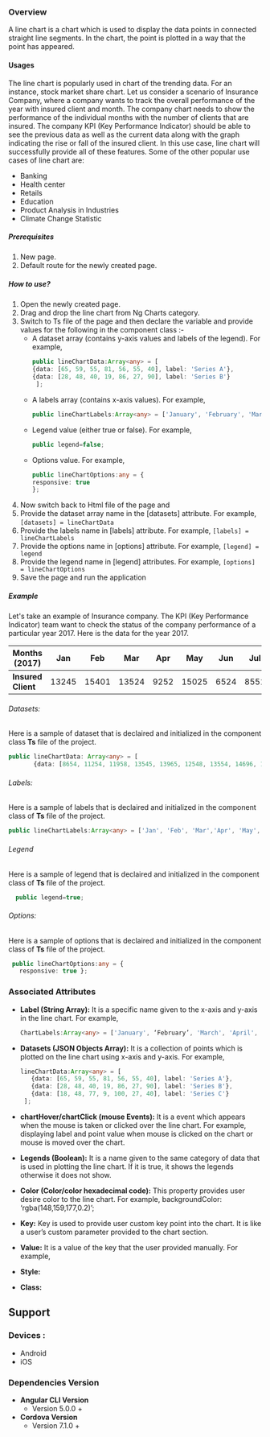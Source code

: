 ### Overview
A line chart is a chart which is used to display the data points in connected straight line segments. In the chart, the point is plotted in a way that the point has appeared.
#### Usages
The line chart is popularly used in chart of the trending data. For an instance, stock market share chart.
Let us consider a scenario of Insurance Company, where a company wants to track the overall performance of the year with insured client and month. The company chart needs to show the performance of the individual months with the number of clients that are insured. The company KPI (Key Performance Indicator) should be able to see the previous data as well as the current data along with the graph indicating the rise or fall of the insured client. In this use case, line chart will successfully provide all of these features.
Some of the other popular use cases of line chart are:
- Banking
- Health center
- Retails
- Education
- Product Analysis in Industries
- Climate Change Statistic
##### Prerequisites
1. New page.
2. Default route for the newly created page.
##### How to use?
1. Open the newly created page.
2. Drag and drop the line chart from Ng Charts category.
3. Switch to Ts file of the page and then declare the variable and provide values for the following in the component class :- 
    * A dataset array (contains y-axis values and labels of the legend). For example,
        ```typescript 
        public lineChartData:Array<any> = [
        {data: [65, 59, 55, 81, 56, 55, 40], label: 'Series A'},
        {data: [28, 48, 40, 19, 86, 27, 90], label: 'Series B'}
         ];
        ```
    * A labels array (contains x-axis values). For example,
        ```typescript
        public lineChartLabels:Array<any> = ['January', 'February', 'March','April', 'May', 'June', 'July'];
        ```
    * Legend value (either true or false). For example, 
        ```typescript
        public legend=false;
        ```
    * Options value. For example,
        ```typescript
        public lineChartOptions:any = {
        responsive: true
        };
        ```
4. Now switch back to Html file of the page and 
5. Provide the dataset array name in the [datasets] attribute. For example,
        ```
		[datasets] = lineChartData
		```
6. Provide the labels name in [labels] attribute. For example,
        ```
        [labels] = lineChartLabels
        ```
7. Provide the options name in [options] attribute. For example,
        ```
        [legend] = legend
        ```
8. Provide the legend name in [legend] attributes. For example,
        ```
		[options] = lineChartOptions
		```
9. Save the page and run the application 
##### Example
Let's take an example of Insurance company. The KPI (Key Performance Indicator) team want to check the status of the company performance of a particular year 2017. 
Here is the data for the year 2017. 

| Months (2017) | Jan | Feb | Mar | Apr | May | Jun | Jul | Aug | Sep | Oct | Nov | Dec |
| ------ | ------ | ------ | ------ | ------ | ------ | ------ | ------ | ------ | ------ | ------ | ------ | ------ |
| **Insured Client** | 13245 | 15401 | 13524 | 9252 | 15025 | 6524 | 8551 | 19321 | 13054 | 15655 | 11024 | 16542 |

###### Datasets:
Here is a sample of dataset that is declaired and initialized in the component class **Ts** file of the project. 
```typescript
public lineChartData: Array<any> = [
       {data: [8654, 11254, 11958, 13545, 13965, 12548, 13554, 14696, 14979, 16585, 16964, 17015], label: ' Insurance Statistic Year 2017'}];
```
###### Labels:
Here is a sample of labels that is declaired and initialized in the component class of **Ts** file of the project.
```typescript
public lineChartLabels:Array<any> = ['Jan', 'Feb', 'Mar','Apr', 'May', 'Jun', 'Jul', 'Aug', 'Sep', 'Oct', 'Nov', 'Dec'];
```
###### Legend
Here is a sample of legend that is declaired and initialized in the component class of **Ts** file of the project.
```typescript
  public legend=true;
```
###### Options:
Here is a sample of options that is declaired and initialized in the component class of **Ts** file of the project.
```typescript
 public lineChartOptions:any = {
   responsive: true };
```
### Associated Attributes
- **Label (String Array):** It is a specific name given to the x-axis and y-axis in the line chart. For example, 
    ```typescript
    ChartLabels:Array<any> = ['January', ‘February’, 'March', 'April', 'May', 'June', 'July'];
    ```

-   **Datasets (JSON Objects Array):** It is a collection of points which is plotted on the line chart using x-axis and y-axis. For example,
    ```typescript
    lineChartData:Array<any> = [
       {data: [65, 59, 55, 81, 56, 55, 40], label: 'Series A'},
       {data: [28, 48, 40, 19, 86, 27, 90], label: 'Series B'},
       {data: [18, 48, 77, 9, 100, 27, 40], label: 'Series C'}
     ];
    ```
- **chartHover/chartClick (mouse Events):** It is a event which appears when the mouse is taken or clicked over the line chart. For example, displaying label and point value when mouse is clicked on the chart or mouse is moved over the chart. 
- **Legends (Boolean):** It is a name given to the same category of data that is used in plotting the line chart. If it is true, it shows the legends otherwise it does not show.
- **Color (Color/color hexadecimal code):** This property provides user desire color to the line chart. For example, backgroundColor: ‘rgba(148,159,177,0.2)’;

-   **Key:** Key is used to provide user custom key point into the chart. It is like a user’s custom parameter provided to the chart section.

-   **Value:** It is a value of the key that the user provided manually. For example,

-   **Style:**
-   **Class:**
## Support 
### Devices : 
-   Android
-   iOS
### Dependencies Version
-   **Angular CLI Version**
    -   Version 5.0.0 +
-   **Cordova Version**
    -   Version 7.1.0 +

